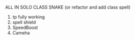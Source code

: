 ALL IN SOLO CLASS SNAKE (or refactor and add class spell)
1) tp fully working
2) spell shield
3) SpeedBoost
4) Cameha 
